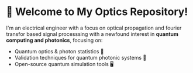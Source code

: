 # 👋 Welcome to My Optics Repository!
I'm an electrical engineer with a focus on optical propagation and fourier transfor based signal processsing with a newfound interest in **quantum computing and photonics**, focusing on:
- Quantum optics & photon statistics 📡
- Validation techniques for quantum photonic systems 🔬
- Open-source quantum simulation tools 🖥️
